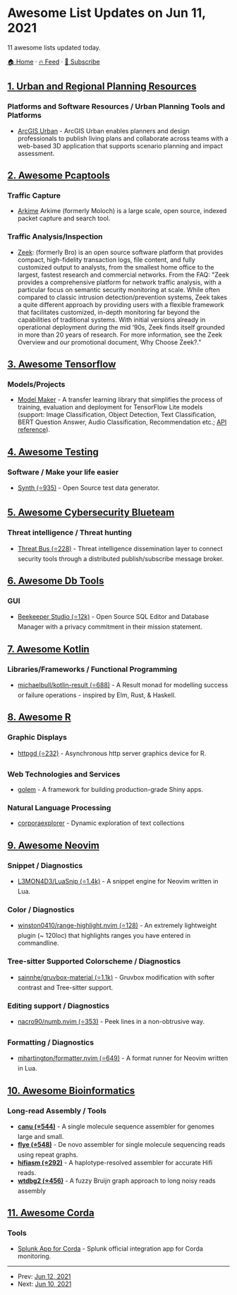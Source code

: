 # Awesome List Updates on Jun 11, 2021

11 awesome lists updated today.

[🏠 Home](/README.md) · [🔥 Feed](https://test.trackawesomelist.com/feed.xml) · [📮 Subscribe](https://trackawesomelist.us17.list-manage.com/subscribe?u=d2f0117aa829c83a63ec63c2f&id=36a103854c)



## [1. Urban and Regional Planning Resources](/content/APA-Technology-Division/urban-and-regional-planning-resources/README.md)

### Platforms and Software Resources / Urban Planning Tools and Platforms

*   [ArcGIS Urban](https://www.esri.com/en-us/arcgis/products/arcgis-urban/overview) - ArcGIS Urban enables planners and design professionals to publish living plans and collaborate across teams with a web-based 3D application that supports scenario planning and impact assessment.

## [2. Awesome Pcaptools](/content/caesar0301/awesome-pcaptools/README.md)

### Traffic Capture

*   [Arkime](https://arkime.com/) Arkime (formerly Moloch) is a large scale, open source, indexed packet capture and search tool.

### Traffic Analysis/Inspection

*   [Zeek](https://zeek.org/): (formerly Bro) is an open source software platform that provides compact, high-fidelity transaction logs, file content, and fully customized output to analysts, from the smallest home office to the largest, fastest research and commercial networks. From the FAQ:
    "Zeek provides a comprehensive platform for network traffic analysis, with a particular focus on semantic security monitoring at scale. While often compared to classic intrusion detection/prevention systems, Zeek takes a quite different approach by providing users with a flexible framework that facilitates customized, in-depth monitoring far beyond the capabilities of traditional systems. With initial versions already in operational deployment during the mid ‘90s, Zeek finds itself grounded in more than 20 years of research. For more information, see the Zeek Overview and our promotional document, Why Choose Zeek?."

## [3. Awesome Tensorflow](/content/jtoy/awesome-tensorflow/README.md)

### Models/Projects

*   [Model Maker](https://www.tensorflow.org/lite/guide/model_maker) - A transfer learning library that simplifies the process of training, evaluation and deployment for TensorFlow Lite models (support: Image Classification, Object Detection, Text Classification, BERT Question Answer, Audio Classification, Recommendation etc.; [API reference](https://www.tensorflow.org/lite/api_docs/python/tflite_model_maker)).

## [4. Awesome Testing](/content/TheJambo/awesome-testing/README.md)

### Software / Make your life easier

*   [Synth (⭐935)](https://github.com/getsynth/synth) - Open Source test data generator.

## [5. Awesome Cybersecurity Blueteam](/content/fabacab/awesome-cybersecurity-blueteam/README.md)

### Threat intelligence / Threat hunting

*   [Threat Bus (⭐228)](https://github.com/tenzir/threatbus) - Threat intelligence dissemination layer to connect security tools through a distributed publish/subscribe message broker.

## [6. Awesome Db Tools](/content/mgramin/awesome-db-tools/README.md)

### GUI

*   [Beekeeper Studio (⭐12k)](https://github.com/beekeeper-studio/beekeeper-studio) - Open Source SQL Editor and Database Manager with a privacy commitment in their mission statement.

## [7. Awesome Kotlin](/content/KotlinBy/awesome-kotlin/README.md)

### Libraries/Frameworks / Functional Programming

*   [michaelbull/kotlin-result (⭐688)](https://github.com/michaelbull/kotlin-result) - A Result monad for modelling success or failure operations - inspired by Elm, Rust, & Haskell.

## [8. Awesome R](/content/qinwf/awesome-R/README.md)

### Graphic Displays

*   [httpgd (⭐232)](https://github.com/nx10/httpgd) - Asynchronous http server graphics device for R.

### Web Technologies and Services

*   [golem](https://thinkr-open.github.io/golem/) - A framework for building production-grade Shiny apps.

### Natural Language Processing

*   [corporaexplorer](https://kgjerde.github.io/corporaexplorer/) - Dynamic exploration of text collections

## [9. Awesome Neovim](/content/rockerBOO/awesome-neovim/README.md)

### Snippet / Diagnostics

*   [L3MON4D3/LuaSnip (⭐1.4k)](https://github.com/L3MON4D3/LuaSnip) - A snippet engine for Neovim written in Lua.

### Color / Diagnostics

*   [winston0410/range-highlight.nvim (⭐128)](https://github.com/winston0410/range-highlight.nvim) - An extremely lightweight plugin (\~ 120loc) that highlights ranges you have entered in commandline.

### Tree-sitter Supported Colorscheme / Diagnostics

*   [sainnhe/gruvbox-material (⭐1.1k)](https://github.com/sainnhe/gruvbox-material) - Gruvbox modification with softer contrast and Tree-sitter support.

### Editing support / Diagnostics

*   [nacro90/numb.nvim (⭐353)](https://github.com/nacro90/numb.nvim) - Peek lines in a non-obtrusive way.

### Formatting / Diagnostics

*   [mhartington/formatter.nvim (⭐649)](https://github.com/mhartington/formatter.nvim) - A format runner for Neovim written in Lua.

## [10. Awesome Bioinformatics](/content/danielecook/Awesome-Bioinformatics/README.md)

### Long-read Assembly / Tools

*   **[canu (⭐544)](https://github.com/marbl/canu)** - A single molecule sequence assembler for genomes large and small.
*   **[flye (⭐548)](https://github.com/fenderglass/Flye)** - De novo assembler for single molecule sequencing reads using repeat graphs.
*   **[hifiasm (⭐292)](https://github.com/chhylp123/hifiasm)** - A haplotype-resolved assembler for accurate Hifi reads.
*   **[wtdbg2 (⭐456)](https://github.com/ruanjue/wtdbg2)** -  A fuzzy Bruijn graph approach to long noisy reads assembly

## [11. Awesome Corda](/content/chainstack/awesome-corda/README.md)

### Tools

*   [Splunk App for Corda](https://github.com/splunkdlt/splunk-app-for-corda) - Splunk official integration app for Corda monitoring.

---

- Prev: [Jun 12, 2021](/content/2021/06/12/README.md)
- Next: [Jun 10, 2021](/content/2021/06/10/README.md)